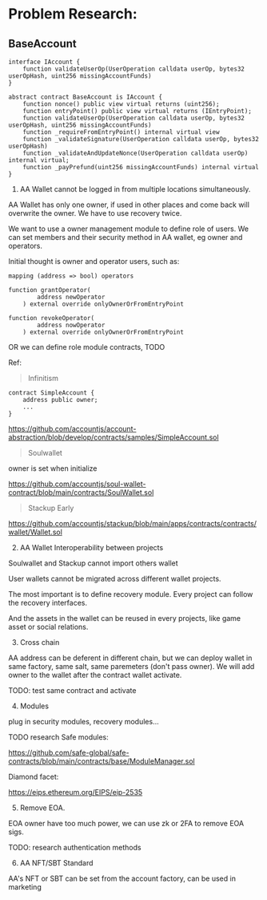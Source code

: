 # Problem Research: 

## BaseAccount
```
interface IAccount {
    function validateUserOp(UserOperation calldata userOp, bytes32 userOpHash, uint256 missingAccountFunds)
}

abstract contract BaseAccount is IAccount {
    function nonce() public view virtual returns (uint256);
    function entryPoint() public view virtual returns (IEntryPoint);
    function validateUserOp(UserOperation calldata userOp, bytes32 userOpHash, uint256 missingAccountFunds)
    function _requireFromEntryPoint() internal virtual view
    function _validateSignature(UserOperation calldata userOp, bytes32 userOpHash)
    function _validateAndUpdateNonce(UserOperation calldata userOp) internal virtual;
    function _payPrefund(uint256 missingAccountFunds) internal virtual
}
```

1. AA Wallet cannot be logged in from multiple locations simultaneously.

AA Wallet has only one owner, if used in other places and come back will overwrite the owner. We have to use recovery twice.

We want to use a owner management module to define role of users. We can set members and their security method in AA wallet, eg owner and operators.

Initial thought is owner and operator users, such as:

```
mapping (address => bool) operators

function grantOperator(
        address newOperator
    ) external override onlyOwnerOrFromEntryPoint

function revokeOperator(
        address nowOperator
    ) external override onlyOwnerOrFromEntryPoint
```

OR we can define role module contracts, TODO

Ref: 
>Infinitism 

```
contract SimpleAccount {
    address public owner;
    ...
}
```
https://github.com/accountjs/account-abstraction/blob/develop/contracts/samples/SimpleAccount.sol

> Soulwallet

owner is set when initialize

https://github.com/accountjs/soul-wallet-contract/blob/main/contracts/SoulWallet.sol

>Stackup Early

https://github.com/accountjs/stackup/blob/main/apps/contracts/contracts/wallet/Wallet.sol

2. AA Wallet Interoperability between projects

Soulwallet and Stackup cannot import others wallet

User wallets cannot be migrated across different wallet projects.

The most important is to define recovery module. Every project can follow the recovery interfaces.

And the assets in the wallet can be reused in every projects, like game asset or social relations.


3. Cross chain

AA address can be deferent in different chain, but we can deploy wallet in same factory, same salt, same paremeters (don't pass owner). We will add owner to the wallet after the contract wallet activate.

TODO: test same contract and activate

4. Modules

plug in security modules, recovery modules...

TODO research Safe modules:

https://github.com/safe-global/safe-contracts/blob/main/contracts/base/ModuleManager.sol

Diamond facet: 

https://eips.ethereum.org/EIPS/eip-2535

5. Remove EOA.

EOA owner have too much power, we can use zk or 2FA to remove EOA sigs.

TODO: research authentication methods

6. AA NFT/SBT Standard

AA's NFT or SBT can be set from the account factory, can be used in marketing
